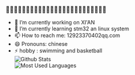 ### 🌱🌱🌱🌱🌱🌱🌱🌱🌱🌱🌱🌱🌱🌱🌱🌱🌱🌱🌱🌱🌱🌱🌱🌱🌱
- 🔭 I’m currently working on XI'AN  
- 🌱 I’m currently learning stm32 an linux system  
- 📫 How to reach me: 12923370402qq.com  
- 😄 Pronouns: chinese  
- ⚡ hobby : swimming and basketball  
![Github Stats](https://github-readme-stats.vercel.app/api?username=URuiLin&show_icons=true&theme=dark&count_private=true)  
![Most Used Languages](https://github-readme-stats.vercel.app/api/top-langs/?username=URuiLin&theme=dark&layout=compact)

<!--
**URuiLin/URuiLin** is a ✨ _special_ ✨ repository because its `README.md` (this file) appears on your GitHub profile.

Here are some ideas to get you started:

- 🔭 I’m currently working on ...
- 🌱 I’m currently learning ...
- 👯 I’m looking to collaborate on ...
- 🤔 I’m looking for help with ...
- 💬 Ask me about ...
- 📫 How to reach me: ...
- 😄 Pronouns: ...
- ⚡ Fun fact: ...
-->

